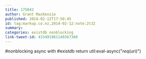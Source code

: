 ```yaml
---
title: 175042
author: Grant MacKenzie
published: 2014-02-12T17:50:45
id: tag:markup.co.nz,2014-02-12:note:2t32
summary:
categories: existdb nonblocking
link-tweet-id: 433491961140367360
---
```


#nonblocking async with #existdb  return util:eval-async("$req($uri)")
